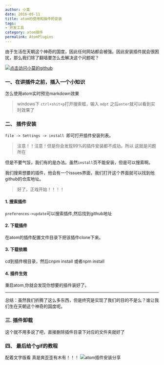 ```yaml
---
author: 小莫
date: 2016-05-11
title: atom的使用和插件的安装
tags:
- 开发工具
category: atom插件
permalink: AtomPlugins
---
```

由于生活在天朝这个神奇的国度，因此任何网站都会被强。因此安装插件就会很困扰，那么我们除了翻墙要怎么去解决这个问题呢？
<!--more-->
[![点击访问小莫的github](http://xiaomo.info/images/atom.png)](https://github.com/qq83387856)
### 一、在讲插件之前，插入一个小知识

怎么使用atom实时预览markdown效果
>windows下 `ctrl+shit+p`打开搜索框，输入 `mdpt` 之后`enter`就可以看到实时效果了

### 二、 插件安装

`file -> Settings -> install `即可打开插件安装列表。
> 注意！！注意！但是你会发现99%的插件安装都不成功。所以 这就是问题所在

但是不要气馁，我们有的是办法。虽然`install`页不能安装，但是可以搜索啊。

我们搜索想要的插件，他会有一个issues界面，我们打开这个界面就可以找到他github的仓库地址。
>好了，正戏开始！！！！

#### 1. 搜索插件
`preferences->update`可以搜索插件,然后找到github地址
#### 2. 下载插件
在atom的插件配置文件目录下把该插件clone下来。
#### 3. 下载依赖
cd到插件根目录，然后cnpm install 或者npm install
#### 4. 插件生效
重启atom,你就会发现你想要的插件装好了。

******
总结：虽然我们折腾了这么多东西，但是终究是实现了我们的目的不是么？谁让我们生在天朝这个神奇的国度呢。

### 三. 插件卸载

这个就不用多说了吧，直接删除插件目录下对应的文件夹就好了

### 四、 最后给个gif的教程
配着文字版看 真是爽歪歪有木有！！！
![atom插件安装分享](http://xiaomo.info/images/atomPlugins.gif)
